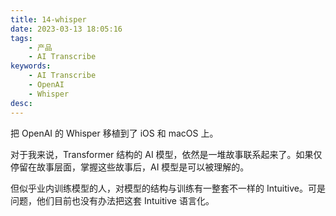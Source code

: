 ```yaml
---
title: 14-whisper
date: 2023-03-13 18:05:16
tags:
    - 产品
    - AI Transcribe
keywords:
    - AI Transcribe
    - OpenAI
    - Whisper
desc:
---
```


把 OpenAI 的 Whisper 移植到了 iOS 和 macOS 上。

对于我来说，Transformer 结构的 AI 模型，依然是一堆故事联系起来了。如果仅停留在故事层面，掌握这些故事后，AI 模型是可以被理解的。

但似乎业内训练模型的人，对模型的结构与训练有一整套不一样的 Intuitive。可是问题，他们目前也没有办法把这套 Intuitive 语言化。